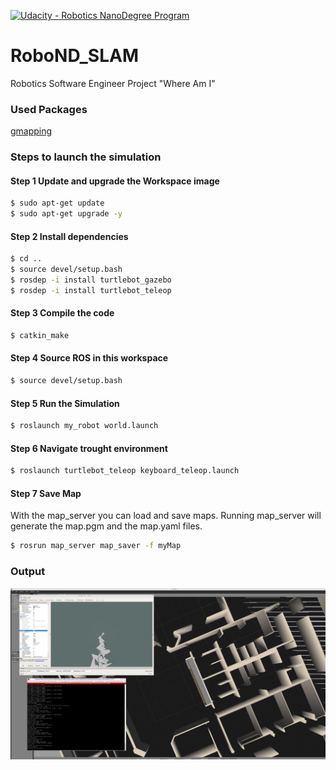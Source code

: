 [![Udacity - Robotics NanoDegree Program](https://s3-us-west-1.amazonaws.com/udacity-robotics/Extra+Images/RoboND_flag.png)](https://www.udacity.com/robotics)

# RoboND_SLAM
Robotics Software Engineer Project "Where Am I"

### Used Packages
[gmapping](http://wiki.ros.org/gmapping)

### Steps to launch the simulation

#### Step 1 Update and upgrade the Workspace image
```sh
$ sudo apt-get update
$ sudo apt-get upgrade -y
```

#### Step 2 Install dependencies
```sh
$ cd ..
$ source devel/setup.bash
$ rosdep -i install turtlebot_gazebo
$ rosdep -i install turtlebot_teleop
```
#### Step 3 Compile the code
```sh
$ catkin_make
```

#### Step 4 Source ROS in this workspace
```sh
$ source devel/setup.bash
```

#### Step 5 Run the Simulation  
```sh
$ roslaunch my_robot world.launch
```

#### Step 6 Navigate trought environment
```sh
$ roslaunch turtlebot_teleop keyboard_teleop.launch
```

#### Step 7 Save Map  
With the map_server you can load and save maps. Running map_server will generate the map.pgm and the map.yaml files.
```sh
$ rosrun map_server map_saver -f myMap
```

### Output
![alt text](images/output.png)



